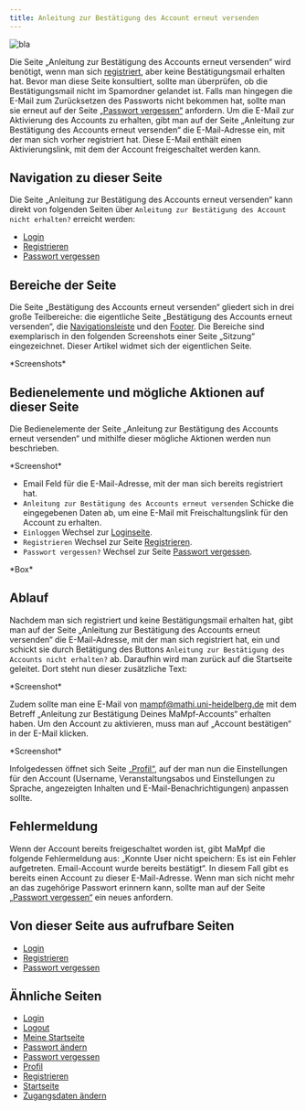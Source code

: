 ```yaml
---
title: Anleitung zur Bestätigung des Account erneut versenden
---
```


![bla](/img/Anleitung_zur_Bestaetigung_thumb.png)

Die Seite „Anleitung zur Bestätigung des Accounts erneut versenden“ wird benötigt, wenn man sich [registriert](registration.md), aber keine Bestätigungsmail erhalten hat. Bevor man diese Seite konsultiert, sollte man überprüfen, ob die Bestätigungsmail nicht im Spamordner gelandet ist. Falls man hingegen die E-Mail zum Zurücksetzen des Passworts nicht bekommen hat, sollte man sie erneut auf der Seite [„Passwort vergessen“](password-forgotten.md) anfordern. Um die E-Mail zur Aktivierung des Accounts zu erhalten, gibt man auf der Seite „Anleitung zur Bestätigung des Accounts erneut versenden“ die E-Mail-Adresse ein, mit der man sich vorher registriert hat. Diese E-Mail enthält einen Aktivierungslink, mit dem der Account freigeschaltet werden kann.

## Navigation zu dieser Seite
Die Seite „Anleitung zur Bestätigung des Accounts erneut versenden“ kann direkt von folgenden Seiten über `Anleitung zur Bestätigung des Account nicht erhalten?` erreicht werden:

* [Login](login.md)
* [Registrieren](registration.md)
* [Passwort vergessen](password-forgotten.md)

## Bereiche der Seite
Die Seite „Bestätigung des Accounts erneut versenden“ gliedert sich in drei große Teilbereiche: die eigentliche Seite „Bestätigung des Accounts erneut versenden“, die [Navigationsleiste](nav-bar.md) und den [Footer](footer.md). Die Bereiche sind exemplarisch in den folgenden Screenshots einer Seite „Sitzung“ eingezeichnet. Dieser Artikel widmet sich der eigentlichen Seite.

\*Screenshots\*

## Bedienelemente und mögliche Aktionen auf dieser Seite
Die Bedienelemente der Seite „Anleitung zur Bestätigung des Accounts erneut versenden“ und mithilfe dieser mögliche Aktionen werden nun beschrieben.

\*Screenshot\*

* Email
Feld für die E-Mail-Adresse, mit der man sich bereits registriert hat.
* `Anleitung zur Bestätigung des Accounts erneut versenden` Schicke die eingegebenen Daten ab, um eine E-Mail mit Freischaltungslink für den Account zu erhalten.
* `Einloggen` Wechsel zur [Loginseite](login.md).
* `Registrieren` Wechsel zur Seite [Registrieren](registration.md).
* `Passwort vergessen?` Wechsel zur Seite [Passwort vergessen](password-forgotten.md).

 \*Box\*

## Ablauf
Nachdem man sich registriert und keine Bestätigungsmail erhalten hat, gibt man auf der Seite „Anleitung zur Bestätigung des Accounts erneut versenden“ die E-Mail-Adresse, mit der man sich registriert hat, ein und schickt sie durch Betätigung des Buttons `Anleitung zur Bestätigung des Accounts nicht erhalten?` ab. Daraufhin wird man zurück auf die Startseite geleitet. Dort steht nun dieser zusätzliche Text:

\*Screenshot\*

Zudem sollte man eine E-Mail von mampf@mathi.uni-heidelberg.de mit dem Betreff „Anleitung zur Bestätigung Deines MaMpf-Accounts“ erhalten haben. Um den Account zu aktivieren, muss man auf „Account bestätigen“ in der E-Mail klicken.

\*Screenshot\*

Infolgedessen öffnet sich Seite [„Profil“](profile.md), auf der man nun die Einstellungen für den Account (Username, Veranstaltungsabos und Einstellungen zu Sprache, angezeigten Inhalten und E-Mail-Benachrichtigungen) anpassen sollte.

## Fehlermeldung
Wenn der Account bereits freigeschaltet worden ist, gibt MaMpf die folgende Fehlermeldung aus: „Konnte User nicht speichern: Es ist ein Fehler aufgetreten. Email-Account wurde bereits bestätigt“. In diesem Fall gibt es bereits einen Account zu dieser E-Mail-Adresse. Wenn man sich nicht mehr an das zugehörige Passwort erinnern kann, sollte man auf der Seite [„Passwort vergessen“](password-forgotten.md) ein neues anfordern.

## Von dieser Seite aus aufrufbare Seiten
* [Login](login.md)
* [Registrieren](registration.md)
* [Passwort vergessen](password-forgotten.md)

## Ähnliche Seiten
* [Login](login.md)
* [Logout](logout.md)
* [Meine Startseite](my-home-page.md)
* [Passwort ändern](change-password.md)
* [Passwort vergessen](password-forgotten.md)
* [Profil](profile.md)
* [Registrieren](registration.md)
* [Startseite](home-page.md)
* [Zugangsdaten ändern](change-login-data.md)
